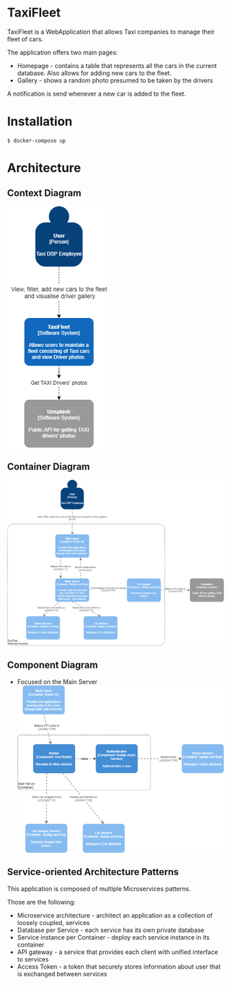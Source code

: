 # TaxiFleet

TaxiFleet is a WebApplication that allows Taxi companies to manage their fleet of cars. 

The application offers two main pages:
- Homepage - contains a table that represents all the cars in the current database. Also allows for adding new cars to the fleet.
- Gallery - shows a random photo presumed to be taken by the drivers

A notification is send whenever a new car is added to the fleet.

# Installation
```
$ docker-compose up
```

# Architecture

## Context Diagram
![Context Diagram](./context-diagram.png)

## Container Diagram
![Container Diagram](./container-diagram.png)

## Component Diagram

- Focused on the Main Server
![Component Diagram](./component-diagram.png)

## Service-oriented Architecture Patterns

This application is composed of multiple Microservices patterns. 

Those are the following:
- Microservice architecture - architect an application as a collection of loosely coupled, services
- Database per Service - each service has its own private database
- Service instance per Container - deploy each service instance in its container
- API gateway - a service that provides each client with unified interface to services
- Access Token - a token that securely stores information about user that is exchanged between services